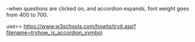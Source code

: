 -when questions are clicked on, and accordion expands, font weight goes from 400 to 700.

use>> https://www.w3schools.com/howto/tryit.asp?filename=tryhow_js_accordion_symbol